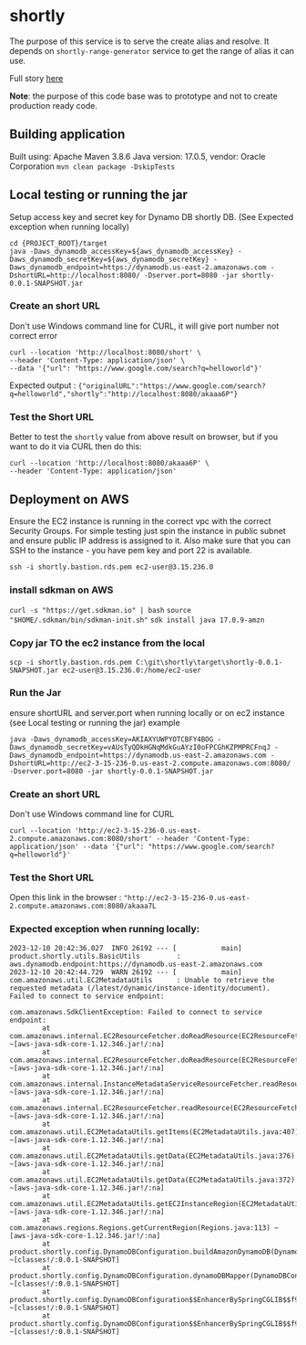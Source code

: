 # shortly
The purpose of this service is to serve the create alias and resolve. It depends on `shortly-range-generator` service to get the range of alias it can use.

Full story [here](https://medium.com/@mail.ekansh/shortly-aws-implementation-d76bff78550e)

**Note**: the purpose of this code base was to prototype and not to create production ready code.


## Building application
Built using: 
Apache Maven 3.8.6
Java version: 17.0.5, vendor: Oracle Corporation
`mvn clean package -DskipTests`

## Local testing or running the jar
 Setup access key and secret key for Dynamo DB shortly DB. (See Expected exception when running locally)
 
```
cd {PROJECT_ROOT}/target
java -Daws_dynamodb_accessKey=${aws_dynamodb_accessKey} -Daws_dynamodb_secretKey=${aws_dynamodb_secretKey} -Daws_dynamodb_endpoint=https://dynamodb.us-east-2.amazonaws.com -DshortURL=http://localhost:8080/ -Dserver.port=8080 -jar shortly-0.0.1-SNAPSHOT.jar
```

### Create an short URL
Don't use Windows command line for CURL, it will give port number not correct error 

```
curl --location 'http://localhost:8080/short' \
--header 'Content-Type: application/json' \
--data '{"url": "https://www.google.com/search?q=helloworld"}'
```

Expected output : `{"originalURL":"https://www.google.com/search?q=helloworld","shortly":"http://localhost:8080/akaaa6P"}`

### Test the Short URL
Better to test the `shortly` value from above result on browser, but if you want to do it via CURL then do this:

```
curl --location 'http://localhost:8080/akaaa6P' \
--header 'Content-Type: application/json'
```

## Deployment on AWS

Ensure the EC2 instance is running in the correct vpc with the correct Security Groups.  For simple testing just spin the instance in public subnet and ensure public IP address  is assigned to it. Also make sure that you can SSH to the instance - you have pem key and port 22 is available. 

`ssh -i shortly.bastion.rds.pem ec2-user@3.15.236.0`

### install sdkman on AWS

`curl -s "https://get.sdkman.io" | bash`
`source "$HOME/.sdkman/bin/sdkman-init.sh"`
`sdk install java 17.0.9-amzn`

### Copy jar TO the ec2 instance from the local
`scp -i shortly.bastion.rds.pem C:\git\shortly\target\shortly-0.0.1-SNAPSHOT.jar ec2-user@3.15.236.0:/home/ec2-user`

### Run the Jar 
ensure shortURL and server.port when running locally or on ec2 instance
(see Local testing or running the jar)
example

```
java -Daws_dynamodb_accessKey=AKIAXYUWPYOTCBFY4BOG -Daws_dynamodb_secretKey=vAUsTyQDkHGNqMdkGuAYzI0oFPCGhKZPMPRCFnqJ -Daws_dynamodb_endpoint=https://dynamodb.us-east-2.amazonaws.com -DshortURL=http://ec2-3-15-236-0.us-east-2.compute.amazonaws.com:8080/ -Dserver.port=8080 -jar shortly-0.0.1-SNAPSHOT.jar
```



### Create an short URL
Don't use Windows command line for CURL

```
curl --location 'http://ec2-3-15-236-0.us-east-2.compute.amazonaws.com:8080/short' --header 'Content-Type: application/json' --data '{"url": "https://www.google.com/search?q=helloworld"}'

```


### Test the Short URL
Open this link in the browser : `"http://ec2-3-15-236-0.us-east-2.compute.amazonaws.com:8080/akaaa7L`


### Expected exception when running locally: 

```
2023-12-10 20:42:36.027  INFO 26192 --- [           main] product.shortly.utils.BasicUtils         : aws.dynamodb.endpoint:https://dynamodb.us-east-2.amazonaws.com
2023-12-10 20:42:44.729  WARN 26192 --- [           main] com.amazonaws.util.EC2MetadataUtils      : Unable to retrieve the requested metadata (/latest/dynamic/instance-identity/document). Failed to connect to service endpoint:

com.amazonaws.SdkClientException: Failed to connect to service endpoint:
        at com.amazonaws.internal.EC2ResourceFetcher.doReadResource(EC2ResourceFetcher.java:100) ~[aws-java-sdk-core-1.12.346.jar!/:na]
        at com.amazonaws.internal.EC2ResourceFetcher.doReadResource(EC2ResourceFetcher.java:70) ~[aws-java-sdk-core-1.12.346.jar!/:na]
        at com.amazonaws.internal.InstanceMetadataServiceResourceFetcher.readResource(InstanceMetadataServiceResourceFetcher.java:75) ~[aws-java-sdk-core-1.12.346.jar!/:na]
        at com.amazonaws.internal.EC2ResourceFetcher.readResource(EC2ResourceFetcher.java:66) ~[aws-java-sdk-core-1.12.346.jar!/:na]
        at com.amazonaws.util.EC2MetadataUtils.getItems(EC2MetadataUtils.java:407) ~[aws-java-sdk-core-1.12.346.jar!/:na]
        at com.amazonaws.util.EC2MetadataUtils.getData(EC2MetadataUtils.java:376) ~[aws-java-sdk-core-1.12.346.jar!/:na]
        at com.amazonaws.util.EC2MetadataUtils.getData(EC2MetadataUtils.java:372) ~[aws-java-sdk-core-1.12.346.jar!/:na]
        at com.amazonaws.util.EC2MetadataUtils.getEC2InstanceRegion(EC2MetadataUtils.java:287) ~[aws-java-sdk-core-1.12.346.jar!/:na]
        at com.amazonaws.regions.Regions.getCurrentRegion(Regions.java:113) ~[aws-java-sdk-core-1.12.346.jar!/:na]
        at product.shortly.config.DynamoDBConfiguration.buildAmazonDynamoDB(DynamoDBConfiguration.java:51) ~[classes!/:0.0.1-SNAPSHOT]
        at product.shortly.config.DynamoDBConfiguration.dynamoDBMapper(DynamoDBConfiguration.java:45) ~[classes!/:0.0.1-SNAPSHOT]
        at product.shortly.config.DynamoDBConfiguration$$EnhancerBySpringCGLIB$$f97f271a.CGLIB$dynamoDBMapper$0(<generated>) ~[classes!/:0.0.1-SNAPSHOT]
        at product.shortly.config.DynamoDBConfiguration$$EnhancerBySpringCGLIB$$f97f271a$$FastClassBySpringCGLIB$$150e8e6a.invoke(<generated>) ~[classes!/:0.0.1-SNAPSHOT]
 ```
 

